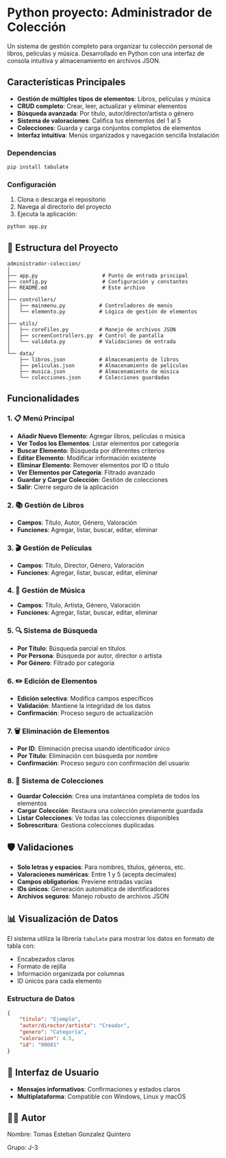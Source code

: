 
# Python proyecto: Administrador de Colección

Un sistema de gestión completo para organizar tu colección personal de libros, películas y música. Desarrollado en Python con una interfaz de consola intuitiva y almacenamiento en archivos JSON.

##  Características Principales

- **Gestión de múltiples tipos de elementos**: Libros, películas y música
- **CRUD completo**: Crear, leer, actualizar y eliminar elementos
- **Búsqueda avanzada**: Por título, autor/director/artista o género
- **Sistema de valoraciones**: Califica tus elementos del 1 al 5
- **Colecciones**: Guarda y carga conjuntos completos de elementos
- **Interfaz intuitiva**: Menús organizados y navegación sencilla Instalación

### Dependencias

```bash
pip install tabulate
```

### Configuración

1. Clona o descarga el repositorio
2. Navega al directorio del proyecto
3. Ejecuta la aplicación:

```bash
python app.py
```

## 📁 Estructura del Proyecto

```
administrador-coleccion/
│
├── app.py                     # Punto de entrada principal
├── config.py                  # Configuración y constantes
├── README.md                  # Este archivo
│
├── controllers/
│   ├── mainmenu.py           # Controladores de menús
│   └── elemento.py           # Lógica de gestión de elementos
│
├── utils/
│   ├── coreFiles.py          # Manejo de archivos JSON
│   ├── screenControllers.py  # Control de pantalla
│   └── validata.py           # Validaciones de entrada
│
└── data/
    ├── libros.json           # Almacenamiento de libros
    ├── peliculas.json        # Almacenamiento de películas
    ├── musica.json           # Almacenamiento de música
    └── colecciones.json      # Colecciones guardadas
```

## Funcionalidades

### 1. 📋 Menú Principal

- **Añadir Nuevo Elemento**: Agregar libros, películas o música
- **Ver Todos los Elementos**: Listar elementos por categoría
- **Buscar Elemento**: Búsqueda por diferentes criterios
- **Editar Elemento**: Modificar información existente
- **Eliminar Elemento**: Remover elementos por ID o título
- **Ver Elementos por Categoría**: Filtrado avanzado
- **Guardar y Cargar Colección**: Gestión de colecciones
- **Salir**: Cierre seguro de la aplicación

### 2. 📚 Gestión de Libros

- **Campos**: Título, Autor, Género, Valoración
- **Funciones**: Agregar, listar, buscar, editar, eliminar

### 3. 🎬 Gestión de Películas

- **Campos**: Título, Director, Género, Valoración
- **Funciones**: Agregar, listar, buscar, editar, eliminar

### 4. 🎵 Gestión de Música

- **Campos**: Título, Artista, Género, Valoración
- **Funciones**: Agregar, listar, buscar, editar, eliminar

### 5. 🔍 Sistema de Búsqueda

- **Por Título**: Búsqueda parcial en títulos
- **Por Persona**: Búsqueda por autor, director o artista
- **Por Género**: Filtrado por categoría

### 6. ✏️ Edición de Elementos

- **Edición selectiva**: Modifica campos específicos
- **Validación**: Mantiene la integridad de los datos
- **Confirmación**: Proceso seguro de actualización

### 7. 🗑️ Eliminación de Elementos

- **Por ID**: Eliminación precisa usando identificador único
- **Por Título**: Eliminación con búsqueda por nombre
- **Confirmación**: Proceso seguro con confirmación del usuario

### 8. 💾 Sistema de Colecciones

- **Guardar Colección**: Crea una instantánea completa de todos los elementos
- **Cargar Colección**: Restaura una colección previamente guardada
- **Listar Colecciones**: Ve todas las colecciones disponibles
- **Sobrescritura**: Gestiona colecciones duplicadas

## 🛡️ Validaciones

- **Solo letras y espacios**: Para nombres, títulos, géneros, etc.
- **Valoraciones numéricas**: Entre 1 y 5 (acepta decimales)
- **Campos obligatorios**: Previene entradas vacías
- **IDs únicos**: Generación automática de identificadores
- **Archivos seguros**: Manejo robusto de archivos JSON

## 📊 Visualización de Datos

El sistema utiliza la librería `tabulate` para mostrar los datos en formato de tabla con:

- Encabezados claros
- Formato de rejilla 
- Información organizada por columnas
- ID únicos para cada elemento

### Estructura de Datos

```json
{
    "titulo": "Ejemplo",
    "autor/director/artista": "Creador",
    "genero": "Categoría",
    "valoracion": 4.5,
    "id": "00001"
}
```

## 🎨 Interfaz de Usuario

- **Mensajes informativos**: Confirmaciones y estados claros
- **Multiplataforma**: Compatible con Windows, Linux y macOS

## 👨‍💻 Autor

Nombre: Tomas Esteban Gonzalez Quintero

Grupo: J-3
